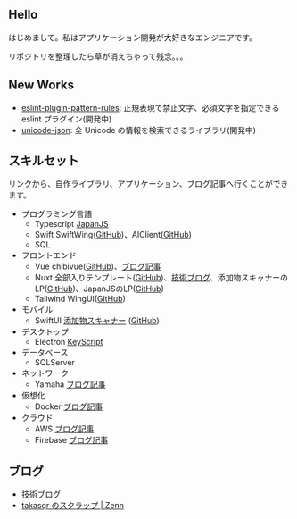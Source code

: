 ## Hello

はじめまして。私はアプリケーション開発が大好きなエンジニアです。

リポジトリを整理したら草が消えちゃって残念。。。

## New Works

- [eslint-plugin-pattern-rules](https://github.com/takasqr/eslint-plugin-pattern-rules): 正規表現で禁止文字、必須文字を指定できる eslint プラグイン(開発中)
- [unicode-json](https://github.com/takasqr/unicode-json): 全 Unicode の情報を検索できるライブラリ(開発中)

## スキルセット

リンクから、自作ライブラリ、アプリケーション、ブログ記事へ行くことができます。

- プログラミング言語
    * Typescript [JapanJS](https://japanjs.org)
    * Swift SwiftWing([GitHub](https://github.com/takasqr/SwiftWing))、AIClient([GitHub](https://github.com/takasqr/AIClient))
    * SQL
- フロントエンド
    * Vue chibivue([GitHub](https://github.com/takasqr/chibivue))、[ブログ記事](https://blog.takasqr.dev/vuejs)
    * Nuxt 全部入りテンプレート([GitHub](https://github.com/takasqr/nuxt-template))、[技術ブログ](https://blog.takasqr.dev/nuxt)、添加物スキャナーのLP([GitHub](https://github.com/takasqr/FoodAdditiveScanner-LP))、JapanJSのLP([GitHub](https://github.com/japanjsorg/japanjsorg))
    * Tailwind WingUI([GitHub](https://github.com/takasqr/WingUI))
- モバイル
    * SwiftUI [添加物スキャナー](https://foodadditive.app) ([GitHub](https://github.com/takasqr/FoodAdditiveScanner-iOS))
- デスクトップ
    * Electron [KeyScript](https://keyscript.app)
- データベース
    * SQLServer
- ネットワーク
   * Yamaha [ブログ記事](https://blog.takasqr.dev/yamaha)
- 仮想化
    * Docker [ブログ記事](https://blog.takasqr.dev/docker)
- クラウド
    * AWS [ブログ記事](https://blog.takasqr.dev/aws)
    * Firebase [ブログ記事](https://blog.takasqr.dev/firebase)

## ブログ

- [技術ブログ](https://blog.takasqr.dev)
- [takasqr のスクラップ | Zenn](https://zenn.dev/takasqr?tab=scraps)


